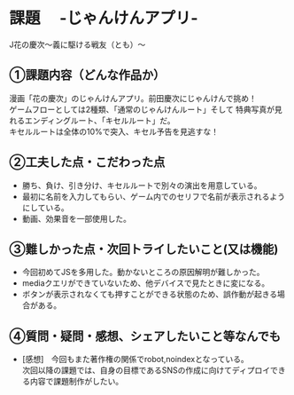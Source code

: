 # 課題　 -じゃんけんアプリ-
J花の慶次〜義に駆ける戦友（とも）〜

## ①課題内容（どんな作品か）
漫画「花の慶次」のじゃんけんアプリ。前田慶次にじゃんけんで挑め！<br>
ゲームフローとしては2種類、「通常のじゃんけんルート」そして
特典写真が見れるエンディングルート、「キセルルート」だ。<br>
キセルルートは全体の10%で突入、キセル予告を見逃すな！

## ②工夫した点・こだわった点
- 勝ち、負け、引き分け、キセルルートで別々の演出を用意している。
- 最初に名前を入力してもらい、ゲーム内でのセリフで名前が表示されるようにしている。
- 動画、効果音を一部使用した。

## ③難しかった点・次回トライしたいこと(又は機能)
- 今回初めてJSを多用した。動かないところの原因解明が難しかった。
- mediaクエリができていないため、他デバイスで見たときに変になる。
- ボタンが表示されなくても押すことができる状態のため、誤作動が起きる場合がある。

## ④質問・疑問・感想、シェアしたいこと等なんでも
- [感想]　今回もまた著作権の関係でrobot,noindexとなっている。<br>
次回以降の課題では、自身の目標であるSNSの作成に向けてディプロイできる内容で課題制作がしたい。

